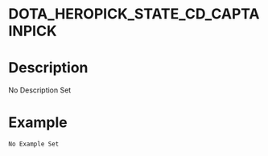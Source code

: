 # DOTA_HEROPICK_STATE_CD_CAPTAINPICK
# Description
No Description Set
# Example
```No Example Set```